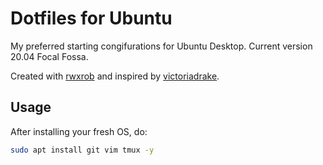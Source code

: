 # Dotfiles for Ubuntu

My preferred starting congifurations for Ubuntu Desktop. Current version 20.04 Focal Fossa.

Created with [rwxrob](https://rwx.gg/) and inspired by [victoriadrake](https://github.com/victoriadrake/dotfiles).

## Usage

After installing your fresh OS, do:

```sh
sudo apt install git vim tmux -y
```


